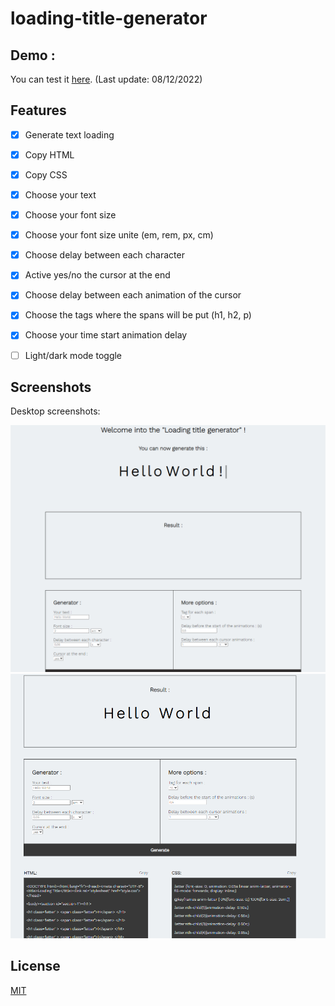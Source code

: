 # loading-title-generator
 
## Demo : 
You can test it [here](https://jocular-rugelach-1b1a22.netlify.app/).
(Last update: 08/12/2022)

## Features

- [x]  Generate text loading
- [x]  Copy HTML
- [x]  Copy CSS
- [x]  Choose your text
- [x]  Choose your font size
- [x]  Choose your font size unite (em, rem, px, cm)
- [x]  Choose delay between each character
- [x]  Active yes/no the cursor at the end
- [x]  Choose delay between each animation of the cursor
- [x]  Choose the tags where the spans will be put (h1, h2, p)
- [x]  Choose your time start animation delay
- [ ]  Light/dark mode toggle


## Screenshots
Desktop screenshots:

![Desktop Screenshot](https://github.com/Fifie38/loading-title-generator/blob/main/demo1.PNG)
![Desktop Screenshot](https://github.com/Fifie38/loading-title-generator/blob/main/demo2.PNG)


## License

[MIT](https://choosealicense.com/licenses/mit/)
